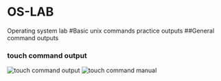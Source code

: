 # OS-LAB
Operating system lab
#Basic unix commands practice outputs
##General command outputs
### touch command output
![touch command output](touchfilename.png)
![touch command manual](mtouchfilename.png)
